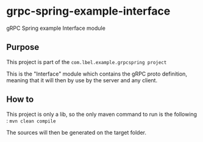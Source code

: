 # grpc-spring-example-interface
gRPC Spring example Interface module

## Purpose
This project is part of the `com.lbel.example.grpcspring project`

This is the "Interface" module which contains the gRPC proto definition, meaning that it will then by use by the server and any client.

## How to
This project is only a lib, so the only maven command to run is the following : 
`mvn clean compile`

The sources will then be generated on the target folder.